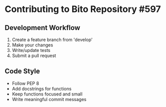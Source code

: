 
# Contributing to Bito Repository #597

## Development Workflow
1. Create a feature branch from 'develop'
2. Make your changes
3. Write/update tests
4. Submit a pull request

## Code Style
- Follow PEP 8
- Add docstrings for functions
- Keep functions focused and small
- Write meaningful commit messages
